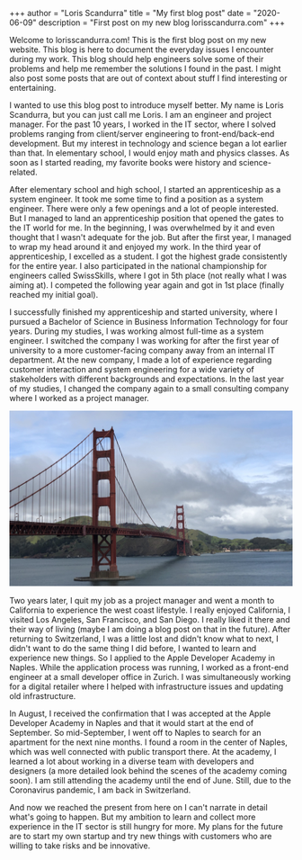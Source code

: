 +++
author = "Loris Scandurra"
title = "My first blog post"
date = "2020-06-09"
description = "First post on my new blog lorisscandurra.com"
+++

Welcome to lorisscandurra.com! This is the first blog post on my new website. This blog is here to document the everyday issues I encounter during my work. This blog should help engineers solve some of their problems and help me remember the solutions I found in the past. I might also post some posts that are out of context about stuff I find interesting or entertaining.

I wanted to use this blog post to introduce myself better. My name is Loris Scandurra, but you can just call me Loris. I am an engineer and project manager. For the past 10 years, I worked in the IT sector, where I solved problems ranging from client/server engineering to front-end/back-end development. But my interest in technology and science began a lot earlier than that. In elementary school, I would enjoy math and physics classes. As soon as I started reading, my favorite books were history and science-related.

After elementary school and high school, I started an apprenticeship as a system engineer. It took me some time to find a position as a system engineer. There were only a few openings and a lot of people interested. But I managed to land an apprenticeship position that opened the gates to the IT world for me. In the beginning, I was overwhelmed by it and even thought that I wasn't adequate for the job. But after the first year, I managed to wrap my head around it and enjoyed my work. In the third year of apprenticeship, I excelled as a student. I got the highest grade consistently for the entire year. I also participated in the national championship for engineers called SwissSkills, where I got in 5th place (not really what I was aiming at). I competed the following year again and got in 1st place (finally reached my initial goal).

I successfully finished my apprenticeship and started university, where I pursued a Bachelor of Science in Business Information Technology for four years. During my studies, I was working almost full-time as a system engineer. I switched the company I was working for after the first year of university to a more customer-facing company away from an internal IT department. At the new company, I made a lot of experience regarding customer interaction and system engineering for a wide variety of stakeholders with different backgrounds and expectations. In the last year of my studies, I changed the company again to a small consulting company where I worked as a project manager.

![Golden Gate Bridge in San Francisco](/images/goldengate.jpg)

Two years later, I quit my job as a project manager and went a month to California to experience the west coast lifestyle. I really enjoyed California, I visited Los Angeles, San Francisco, and San Diego. I really liked it there and their way of living (maybe I am doing a blog post on that in the future). After returning to Switzerland, I was a little lost and didn't know what to next, I didn't want to do the same thing I did before, I wanted to learn and experience new things. So I applied to the Apple Developer Academy in Naples. While the application process was running, I worked as a front-end engineer at a small developer office in Zurich. I was simultaneously working for a digital retailer where I helped with infrastructure issues and updating old infrastructure.

In August, I received the confirmation that I was accepted at the Apple Developer Academy in Naples and that it would start at the end of September. So mid-September, I went off to Naples to search for an apartment for the next nine months. I found a room in the center of Naples, which was well connected with public transport there. At the academy, I learned a lot about working in a diverse team with developers and designers (a more detailed look behind the scenes of the academy coming soon). I am still attending the academy until the end of June. Still, due to the Coronavirus pandemic, I am back in Switzerland.

And now we reached the present from here on I can't narrate in detail what's going to happen. But my ambition to learn and collect more experience in the IT sector is still hungry for more. My plans for the future are to start my own startup and try new things with customers who are willing to take risks and be innovative.